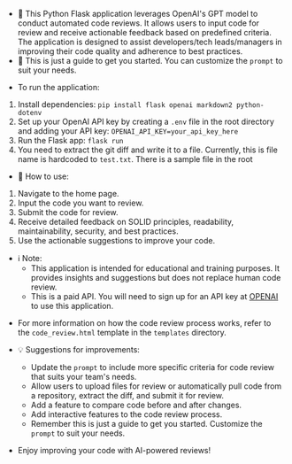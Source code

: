 - 🐍 This Python Flask application leverages OpenAI's GPT model to conduct automated code reviews. It allows users to input code for review and receive actionable feedback based on predefined criteria. The application is designed to assist developers/tech leads/managers in improving their code quality and adherence to best practices.
- 📝 This is just a guide to get you started. You can customize the `prompt` to suit your needs.

* To run the application:

1. Install dependencies: `pip install flask openai markdown2 python-dotenv`
2. Set up your OpenAI API key by creating a `.env` file in the root directory and adding your API key: `OPENAI_API_KEY=your_api_key_here`
3. Run the Flask app: `flask run`
4. You need to extract the git diff and write it to a file. Currently, this is file name is hardcoded to `test.txt`. There is a sample file in the root

- 🚀 How to use:

1. Navigate to the home page.
2. Input the code you want to review.
3. Submit the code for review.
4. Receive detailed feedback on SOLID principles, readability, maintainability, security, and best practices.
5. Use the actionable suggestions to improve your code.

- ℹ️ Note:
  - This application is intended for educational and training purposes. It provides insights and suggestions but does not replace human code review.
  - This is a paid API. You will need to sign up for an API key at [OPENAI](https://platform.openai.com/overview) to use this application.

* For more information on how the code review process works, refer to the `code_review.html` template in the `templates` directory.

* 💡 Suggestions for improvements:

  - Update the `prompt` to include more specific criteria for code review that suits your team's needs.
  - Allow users to upload files for review or automatically pull code from a repository, extract the diff, and submit it for review.
  - Add a feature to compare code before and after changes.
  - Add interactive features to the code review process.
  - Remember this is just a guide to get you started. Customize the `prompt` to suit your needs.

* Enjoy improving your code with AI-powered reviews!
